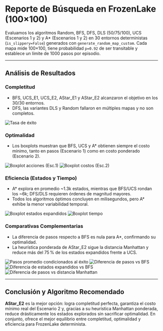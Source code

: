 # Reporte de Búsqueda en FrozenLake (100×100)

Evaluamos los algoritmos Random, BFS, DFS, DLS (50/75/100), UCS (Escenarios 1 y 2) y A* (Escenarios 1 y 2) en 30 entornos deterministas (`is_slippery=False`) generados con `generate_random_map_custom`. Cada mapa mide 100×100, tiene probabilidad `p=0.92` de ser transitable y establece un límite de 1000 pasos por episodio.

---

## Análisis de Resultados

### Completitud
- BFS, UCS_E1, UCS_E2, AStar_E1 y AStar_E2 alcanzaron el objetivo en los 30/30 entornos.
- DFS, las variantes DLS y Random fallaron en múltiples mapas y no son completos.

![Tasa de éxito](images/bar_success_counts.png)

### Optimalidad
- Los boxplots muestran que BFS, UCS y A* obtienen siempre el costo mínimo, tanto en pasos (Escenario 1) como en costo ponderado (Escenario 2).

![Boxplot acciones (Esc.1)](images/box_actions_count.png)
![Boxplot costos (Esc.2)](images/box_actions_cost.png)

### Eficiencia (Estados y Tiempo)
- A* explora en promedio ~1.3k estados, mientras que BFS/UCS rondan los ~6k; DFS/DLS requieren órdenes de magnitud mayores.
- Todos los algoritmos óptimos concluyen en milisegundos, pero A* exhibe la menor variabilidad temporal.

![Boxplot estados expandidos](images/box_states_n.png)
![Boxplot tiempo](images/box_time.png)

### Comparativas Complementarias
- La diferencia de pasos respecto a BFS es nula para A*, confirmando su optimalidad.
- La heurística ponderada de AStar_E2 sigue la distancia Manhattan y reduce más del 75 % de los estados expandidos frente a UCS.

![Pasos promedio condicionados al éxito](images/bar_avg_steps_success.png)
![Diferencia de pasos vs BFS](images/box_delta_steps_vs_bfs.png)
![Diferencia de estados expandidos vs BFS](images/box_delta_states_vs_bfs.png)
![Diferencia de pasos vs distancia Manhattan](images/box_delta_steps_vs_manhattan.png)

---

## Conclusión y Algoritmo Recomendado
**AStar_E2** es la mejor opción: logra completitud perfecta, garantiza el costo mínimo real del Escenario 2 y, gracias a su heurística Manhattan ponderada, reduce drásticamente los estados explorados sin sacrificar optimalidad. En conjunto, ofrece el mejor equilibrio entre completitud, optimalidad y eficiencia para FrozenLake determinista.
